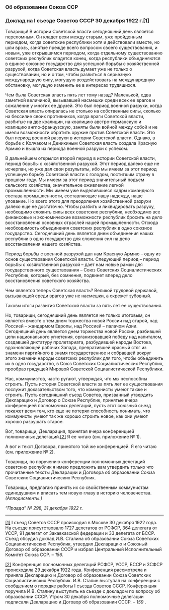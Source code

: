 ### Об образовании Союза ССР
### Доклад на I съезде Советов CCCР 30 декабря 1922 г.[**[1]**](#_ftn1)

Товарищи! В истории Советской власти сегодняшний день является переломным. Он кладет вехи между старым, уже пройденным периодом, когда советские республики хотя и действовали вместе, но шли врозь, занятые прежде всего вопросом своего существования, и новым, уже открывшимся периодом, когда отдельному существованию советских республик кладется конец, когда республики объединяются в единое союзное государство для успешной борьбы с хозяйственной разрухой, когда Советская власть думает уже не только о существовании, но и о том, чтобы развиться в серьезную международную силу, могущую воздействовать на международную обстановку, могущую изменить ее в интересах трудящихся.

Чем была Советская власть пять лет тому назад? Маленькой, едва заметной величиной, вызывавшей насмешки среди всех ее врагов и сожаление у многих ее друзей. Это был период военной разрухи, когда Советская власть опиралась не столько на собственные силы, сколько на бессилие своих противников, когда враги Советской власти, разбитые на две коалиции, на коалицию австро‑германскую и коалицию англо‑французскую, заняты были войной между собой и не имели возможности обратить оружие против Советской власти. Это был период военной разрухи в истории Советской власти. Однако, в борьбе с Колчаком и Деникиным Советская власть создала Красную Армию и вышла из периода военной разрухи с успехом.

В дальнейшем открылся второй период в истории Советской власти, период борьбы с хозяйственной разрухой. Этот период далеко еще не исчерпан, но уже дал свои результаты, ибо мы имеем за этот период успешную борьбу Советской власти с голодом, постигшим страну в прошлом году. Мы имеем за этот период значительный подъем сельского хозяйства, значительное оживление легкой промышленности. Мы имеем уже выделившиеся кадры командного состава промышленности, составляющие нашу надежду, наше упование. Но всего этого для преодоления хозяйственной разрухи далеко еще не достаточно. Чтобы разбить и ликвидировать разруху, необходимо сложить силы всех советских республик, необходимо все финансовые и экономические возможности республик бросить на дело восстановления основных отраслей нашей промышленности. Отсюда необходимость объединения советских республик в одно союзное государство. Сегодняшний день является днем объединения наших республик в одно государство для сложения сил на дело восстановления нашего хозяйства.

Период борьбы с военной разрухой дал нам Красную Армию – одну из основ существования Советской власти. Следующий период – период борьбы с хозяйственной разрухой – дает нам новые рамки для государственного существования – Союз Советских Социалистических Республик, который, без сомнения, подвинет вперед дело восстановления советского хозяйства.

Чем является теперь Советская власть? Великой трудовой державой, вызывающей среди врагов уже не насмешки, а скрежет зубовный.

Таковы итоги развития Советской власти за пять лет ее существования.

Но, товарищи, сегодняшний день является не только итоговым, он является вместе с тем днем торжества новой России над старой, над Россией – жандармом Европы, над Россией – палачом Азии. Сегодняшний день является днем торжества новой России, разбившей цепи национального угнетения, организовавшей победу над капиталом, создавшей диктатуру пролетариата, разбудившей народы Востока, вдохновляющей рабочих Запада, превратившей красный стяг из знамени партийного в знамя государственное и собравшей вокруг этого знамени народы советских республик для того, чтобы объединить их в одно государство, в Союз Советских Социалистических Республик, прообраз грядущей Мировой Советской Социалистической Республики.

Нас, коммунистов, часто ругают, утверждая, что мы неспособны строить. Пусть история Советской власти за пять лет ее существования послужит доказательством того, что коммунисты умеют также и строить. Пусть сегодняшний съезд Советов, призванный утвердить Декларацию и Договор о Союзе Республик, принятые вчера конференцией полномочных делегаций, пусть этот союзный съезд покажет всем тем, кто еще не потерял способность понимать, что коммунисты умеют так же хорошо строить новое, как они умеют хорошо разрушать старое.

Вот, товарищи, Декларация, принятая вчера конференцией полномочных делегаций.[[2]](#_ftn2) Я ее читаю (см. приложение № 1).

А вот и текст Договора, принятого той же конференцией. Я его читаю (см. приложение № 2).

Товарищи, по поручению конференции полномочных делегаций советских республик я имею предложить вам утвердить только что прочитанные тексты Декларации и Договора об образовании Союза Советских Социалистических Республик.

Товарищи, предлагаю принять их со свойственным коммунистам единодушием и вписать тем новую главу в историю человечества. _(Аплодисменты.)_

_“Правда” №_ _298, 31 декабря 1922_ _г._

  

---

[[1]](#_ftnref1) I съезд Советов СССР происходил в Москве 30 декабря 1922 года. На съезде присутствовало 1727 делегатов от РСФСР, 364 делегата от УССР, 91 делегат от Закавказской федерации и 33 делегата от БССР. Съезд обсудил доклад И.В. Сталина об образовании Союза Советских Социалистических Республик, утвердил Декларацию и Союзный Договор об образовании СССР и избрал Центральный Исполнительный Комитет Союза ССР. – _156._

[[2]](#_ftnref2) Конференция полномочных делегаций РСФСР, УССР, БССР и ЗСФСР происходила 29 декабря 1922 года. Конференция рассмотрела и приняла Декларацию и Договор об образовании Союза Советских Социалистических Республик. И.В. Сталин выступал на конференции с сообщением о порядке работы I съезда Советов СССР. Конференция поручила И.В. Сталину выступить на съезде с докладом по вопросу об образовании СССР. Утром 30 декабря полномочные делегации подписали Декларацию и Договор об образовании СССР. – _159_ .